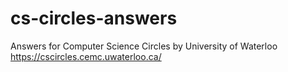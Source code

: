 # cs-circles-answers
Answers for Computer Science Circles by University of Waterloo
https://cscircles.cemc.uwaterloo.ca/
